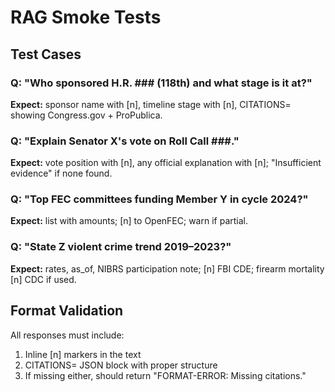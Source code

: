 # RAG Smoke Tests

## Test Cases

### Q: "Who sponsored H.R. ### (118th) and what stage is it at?"
**Expect:** sponsor name with [n], timeline stage with [n], CITATIONS= showing Congress.gov + ProPublica.

### Q: "Explain Senator X's vote on Roll Call ###."
**Expect:** vote position with [n], any official explanation with [n]; "Insufficient evidence" if none found.

### Q: "Top FEC committees funding Member Y in cycle 2024?"
**Expect:** list with amounts; [n] to OpenFEC; warn if partial.

### Q: "State Z violent crime trend 2019–2023?"
**Expect:** rates, as_of, NIBRS participation note; [n] FBI CDE; firearm mortality [n] CDC if used.

## Format Validation

All responses must include:
1. Inline [n] markers in the text
2. CITATIONS= JSON block with proper structure
3. If missing either, should return "FORMAT-ERROR: Missing citations."
